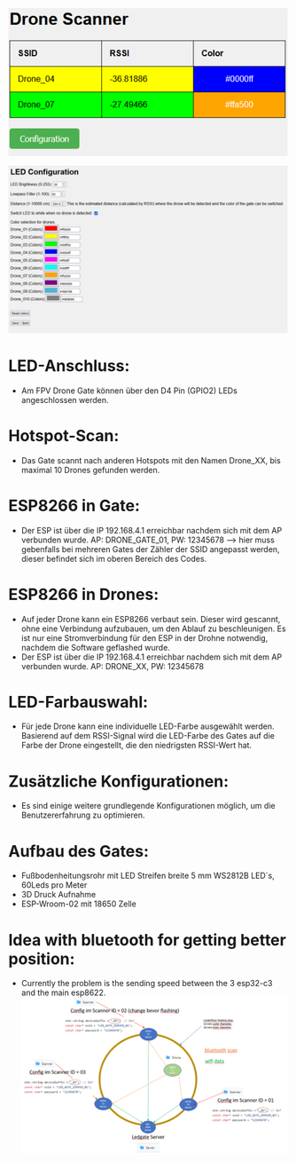 ![config screenshot](ledgate/img/Drone_Gate.png)

![config screenshot](ledgate/img/Config.png)

# LED-Anschluss: 
* Am FPV Drone Gate können über den D4 Pin (GPIO2) LEDs angeschlossen werden.

# Hotspot-Scan: 
* Das Gate scannt nach anderen Hotspots mit den Namen Drone_XX, bis maximal 10 Drones gefunden werden.

# ESP8266 in Gate:
* Der ESP ist über die IP 192.168.4.1 erreichbar nachdem sich mit dem AP verbunden wurde. AP: DRONE_GATE_01, PW: 12345678 --> hier muss gebenfalls bei mehreren Gates der Zähler der SSID angepasst werden, dieser befindet sich im oberen Bereich des Codes.

# ESP8266 in Drones: 
* Auf jeder Drone kann ein ESP8266 verbaut sein. Dieser wird gescannt, ohne eine Verbindung aufzubauen, um den Ablauf zu beschleunigen. Es ist nur eine Stromverbindung für den ESP in der Drohne notwendig, nachdem die Software geflashed wurde.
* Der ESP ist über die IP 192.168.4.1 erreichbar nachdem sich mit dem AP verbunden wurde. AP: DRONE_XX, PW: 12345678

# LED-Farbauswahl: 
* Für jede Drone kann eine individuelle LED-Farbe ausgewählt werden. Basierend auf dem RSSI-Signal wird die LED-Farbe des Gates auf die Farbe der Drone eingestellt, die den niedrigsten RSSI-Wert hat.

# Zusätzliche Konfigurationen: 
* Es sind einige weitere grundlegende Konfigurationen möglich, um die Benutzererfahrung zu optimieren.

# Aufbau des Gates:
* Fußbodenheitungsrohr mit LED Streifen breite 5 mm WS2812B LED´s, 60Leds pro Meter
* 3D Druck Aufnahme
* ESP-Wroom-02 mit 18650 Zelle

# Idea with bluetooth for getting better position:
* Currently the problem is the sending speed between the 3 esp32-c3 and the main esp8622.
![config screenshot](bluetooth_scan_test/hardware.png) 
